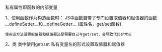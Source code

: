 私有属性即函数的内部变量

1、使用函数作为构造函数时：
	JS中函数自带了专门设置取值器和赋值器的函数__defineSetter__和__defineGetter__
	(属性名，get/set函数)

	使用该方法设置取值器和赋值器还是需要自己写get/set，会导致代码非常长

2、类
	类中使用get/set 私有变量名的形式设置取值器和赋值器